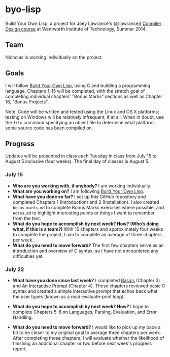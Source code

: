 # byo-lisp

Build Your Own Lisp, a project for Joey Lawrance's (@lawrancej) [Compiler Design
course](https://github.com/lawrancej/COMP603-2014) at Wentworth Institute of
Technology, Summer 2014.

## Team

Nicholas is working individually on the project.

## Goals

I will follow [Build Your Own Lisp](http://www.buildyourownlisp.com/), using C
and building a programming language. Chapters 1-15 will be completed, with the
stretch goal of completing individual chapters' "Bonus Marks" sections as well
as Chapter 16, "Bonus Projects".

Note: Code will be written and tested using the Linux and OS X platforms;
testing on Windows will be relatively infrequent, if at all. When in doubt, use
the `file` command specifying an object file to determine what platform some
source code has been compiled on.

## Progress

Updates will be presented in class each Tuesday in class from July 15 to August
5 inclusive (four weeks). The final day of classes is August 5.

### July 15

* **Who are you working with, if anybody?** I am working individually.
* **What are you working on?** I am following [Build Your Own Lisp](http://www.buildyourownlisp.com/).
* **What have you done so far?** I set up this GitHub repository and completed
  Chapters 1 (Introduction) and 2 (Installation). I also created `bonus-marks.md`
  to complete Bonus Marks exercises where possible, and `notes.md` to highlight
  interesting points or things I want to remember from the text.
* **What do you hope to accomplish by next week? How? (Who’s doing what, if this
  is a team?)** With 15 chapters and approximately four weeks to complete the
  project, I aim to complete an average of three chapters per week.
* **What do you need to move forward?** The first few chapters serve as an
  introduction and overview of C syntax, so I have not encountered any
  difficulties yet.

### July 22

* **What have you done since last week?** I completed [Basics](https://github.com/NicholasPCole/byo-lisp/commit/e5adc18a897401946a6df65cf0745db5bcdf4a81)
  (Chapter 3) and [An Interactive Prompt](https://github.com/NicholasPCole/byo-lisp/commit/4d97ada98b040e56de62ebfb39936b62dad76307)
  (Chapter 4). These chapters reviewed basic C syntax and created a simple
  interactive prompt that echos back what the user types (known as a
  read-evaluate-print loop).

* **What do you hope to accomplish by next week? How?** I hope to complete
  Chapters 5-8 on Languages, Parsing, Evaluation, and Error Handling.

* **What do you need to move forward?** I would like to pick up my pace a bit
  to be closer to my original goal to average three chapters per week. After
  completing those chapters, I will evaluate whether the likelihood of
  finishing an additional chapter or two before next week's progress report.
